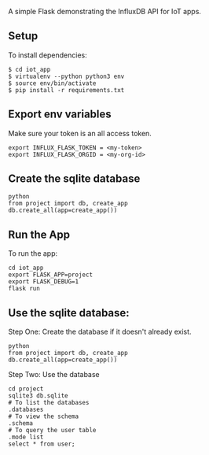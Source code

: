 A simple Flask demonstrating the InfluxDB API for IoT apps.

## Setup

To install dependencies:

```
$ cd iot_app
$ virtualenv --python python3 env
$ source env/bin/activate
$ pip install -r requirements.txt
```
## Export env variables
Make sure your token is an all access token. 
```
export INFLUX_FLASK_TOKEN = <my-token>
export INFLUX_FLASK_ORGID = <my-org-id>
```

## Create the sqlite database
```
python 
from project import db, create_app
db.create_all(app=create_app())
```

## Run the App

To run the app:

```
cd iot_app
export FLASK_APP=project
export FLASK_DEBUG=1
flask run
```

## Use the sqlite database: 

Step One:
Create the database if it doesn't already exist.
```
python 
from project import db, create_app
db.create_all(app=create_app())
```

Step Two:
Use the database
```
cd project
sqlite3 db.sqlite
# To list the databases 
.databases
# To view the schema 
.schema
# To query the user table
.mode list 
select * from user;
```
